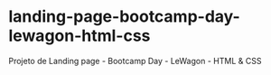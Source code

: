 # landing-page-bootcamp-day-lewagon-html-css
Projeto de Landing page - Bootcamp Day - LeWagon - HTML &amp; CSS
